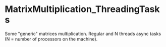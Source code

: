 # MatrixMultiplication_ThreadingTasks
Some "generic" matrices multiplication. Regular and N threads async tasks (N = number of processors on the machine).
